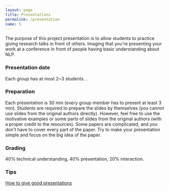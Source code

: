 ```yaml
---
layout: page
title: Presentations
permalink: /presentation
name: 5
---
```



The purpose of this project presentation is to allow students to practice giving research talks in front of others. 
Imaging that you're presenting your work at a conference in front of people having basic understanding about NLP.

### Presentation date
Each group has at most 2~3 students. .

### Preparation 
Each presentation is 30 min (every group member has to present at least 3 min).
Students are required to prepare the slides by themselves (you cannot use slides from the original authors directly). However, feel free to use the motivative examples or
some parts of slides from the original authors (with a proper credit to the resources). Some papers are complicated, and you don't have to cover every part of the paper. 
Try to make your presentation simple and focus 
on the big idea of the paper.

### Grading

40% technical understanding, 40% presentation, 20% interaction.

### Tips
[How to give good presentations](http://acmg.seas.harvard.edu/education/presentations/carlton_presentations.pdf)

